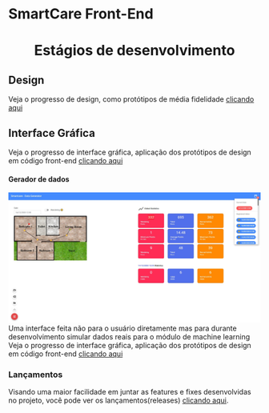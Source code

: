 # SmartCare Front-End
<h1 class="unchanged rich-diff-level-one" align="center"> Estágios de desenvolvimento </h1>

## Design
Veja o progresso de design, como protótipos de média fidelidade [clicando aqui](https://github.com/Unilasalle-SmartCare/smartcare-frontend/tree/master/prototipagem)

## Interface Gráfica
Veja o progresso de interface gráfica, aplicação dos protótipos de design em código front-end [clicando aqui](https://github.com/rafaelfaustini/smartcare-frontend/tree/master/interface)  
#### Gerador de dados
![Imagem do nosso gerador de dados](interface/dataGenerator/img/geradordados.jpg)
Uma interface feita não para o usuário diretamente mas para durante desenvolvimento simular dados reais para o módulo de machine learning
Veja o progresso de interface gráfica, aplicação dos protótipos de design em código front-end [clicando aqui](https://github.com/Unilasalle-SmartCare/smartcare-frontend/tree/master/interface)  

### Lançamentos
Visando uma maior facilidade em juntar as features e fixes desenvolvidas no projeto, você pode ver os lançamentos(releases) [clicando aqui](https://github.com/Unilasalle-SmartCare/smartcare-frontend/releases).
